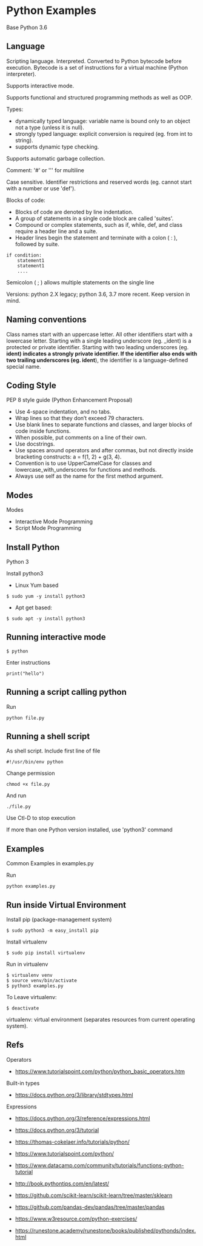# Python Examples

Base Python 3.6

## Language


Scripting language. Interpreted. Converted to Python bytecode before execution. 
Bytecode is a set of instructions for a virtual machine (Python interpreter).

Supports interactive mode.

Supports functional and structured programming methods as well as OOP.

Types:
- dynamically typed language: variable name is bound only to an object not a type (unless it is null).
- strongly typed language: explicit conversion is required (eg. from int to string).
- supports dynamic type checking.

Supports automatic garbage collection.

Comment: '#' or ''' for multiline 

Case sensitive. Identifier restrictions and reserved words (eg. cannot start with a number or use 'def').

Blocks of code:
- Blocks of code are denoted by line indentation.
- A group of statements in a single code block are called 'suites'. 
- Compound or complex statements, such as if, while, def, and class require a header line and a suite.
- Header lines begin the statement and terminate with a colon ( : ), followed by suite.
```
if condition:
    statement1
    statement1
    ....
```

Semicolon ( ; ) allows multiple statements on the single line


Versions: python 2.X legacy; python 3.6, 3.7 more recent. Keep version in mind.

## Naming conventions

Class names start with an uppercase letter. All other identifiers start with a lowercase letter.
Starting with a single leading underscore (eg. _ident) is a protected or private identifier.
Starting with two leading underscores (eg. __ident) indicates a strongly private identifier.
If the identifier also ends with two trailing underscores (eg. ident__), the identifier is a language-defined special name.

## Coding Style

PEP 8 style guide (Python Enhancement Proposal)
- Use 4-space indentation, and no tabs.
- Wrap lines so that they don’t exceed 79 characters.
- Use blank lines to separate functions and classes, and larger blocks of code inside functions.
- When possible, put comments on a line of their own.
- Use docstrings.
- Use spaces around operators and after commas, but not directly inside bracketing constructs: a = f(1, 2) + g(3, 4).
- Convention is to use UpperCamelCase for classes and lowercase_with_underscores for functions and methods. 
- Always use self as the name for the first method argument.


## Modes

Modes
- Interactive Mode Programming
- Script Mode Programming


## Install Python

Python 3

Install python3
- Linux Yum based
```
$ sudo yum -y install python3
```
- Apt get based:
```
$ sudo apt -y install python3
```

## Running interactive mode

```
$ python
```

Enter instructions
```
print("hello")
```

## Running a script calling python

Run
```
python file.py
```

## Running a shell script

As shell script. Include first line of file
```
#!/usr/bin/env python
```

Change permission
```
chmod +x file.py
```

And run
```
./file.py
```

Use Ctl-D to stop execution

If more than one Python version installed, use 'python3' command


## Examples

Common Examples in examples.py

Run
```
python examples.py
```

## Run inside Virtual Environment

Install pip (package-management system)
```
$ sudo python3 -m easy_install pip
```

Install virtualenv
```
$ sudo pip install virtualenv
```

Run in virtualenv
```
$ virtualenv venv
$ source venv/bin/activate
$ python3 examples.py
```

To Leave virtualenv: 
```
$ deactivate
```

virtualenv: virtual environment (separates resources from current operating system).


## Refs

Operators
- https://www.tutorialspoint.com/python/python_basic_operators.htm

Built-in types
- https://docs.python.org/3/library/stdtypes.html

Expressions
- https://docs.python.org/3/reference/expressions.html


- https://docs.python.org/3/tutorial
- https://thomas-cokelaer.info/tutorials/python/
- https://www.tutorialspoint.com/python/
- https://www.datacamp.com/community/tutorials/functions-python-tutorial
- http://book.pythontips.com/en/latest/
- https://github.com/scikit-learn/scikit-learn/tree/master/sklearn
- https://github.com/pandas-dev/pandas/tree/master/pandas
- https://www.w3resource.com/python-exercises/

- https://runestone.academy/runestone/books/published/pythonds/index.html